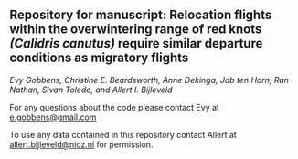 ## Repository for manuscript: Relocation flights within the overwintering range of red knots _(Calidris canutus)_ require similar departure conditions as migratory flights

_Evy Gobbens, Christine E. Beardsworth, Anne Dekinga, Job ten Horn, Ran Nathan, Sivan Toledo, and Allert I. Bijleveld_

For any questions about the code please contact Evy at e.gobbens@gmail.com

To use any data contained in this repository contact Allert at allert.bijleveld@nioz.nl for permission.

